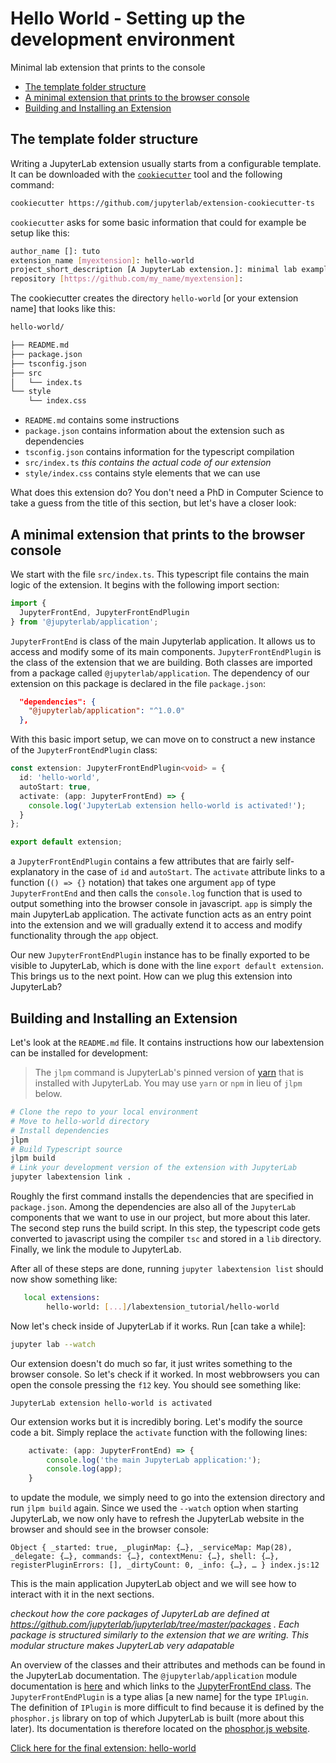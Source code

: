 # Hello World - Setting up the development environment

Minimal lab extension that prints to the console

* [The template folder structure](#the-template-folder-structure)
* [A minimal extension that prints to the browser console](#a-minimal-extension-that-prints-to-the-browser-console)
* [Building and Installing an Extension](#building-and-installing-an-extension)

## The template folder structure ####

Writing a JupyterLab extension usually starts from a configurable template. It
can be downloaded with the [`cookiecutter`](https://cookiecutter.readthedocs.io/en/latest/) tool and the following command:

```bash
cookiecutter https://github.com/jupyterlab/extension-cookiecutter-ts
```

`cookiecutter` asks for some basic information that could for example be setup
like this:

```bash
author_name []: tuto
extension_name [myextension]: hello-world
project_short_description [A JupyterLab extension.]: minimal lab example
repository [https://github.com/my_name/myextension]: 
```

The cookiecutter creates the directory `hello-world` [or your extension name]
that looks like this:

```bash
hello-world/

├── README.md
├── package.json
├── tsconfig.json
├── src
│   └── index.ts
└── style
    └── index.css
```

* `README.md` contains some instructions
* `package.json` contains information about the extension such as dependencies
* `tsconfig.json` contains information for the typescript compilation
* `src/index.ts` _this contains the actual code of our extension_
* `style/index.css` contains style elements that we can use

What does this extension do? You don't need a PhD in Computer Science to take a
guess from the title of this section, but let's have a closer look:

## A minimal extension that prints to the browser console

We start with the file `src/index.ts`. This typescript file contains the main
logic of the extension. It begins with the following import section:

```typescript
import {
  JupyterFrontEnd, JupyterFrontEndPlugin
} from '@jupyterlab/application';
```

`JupyterFrontEnd` is class of the main Jupyterlab application. It allows us to
access and modify some of its main components. `JupyterFrontEndPlugin` is the class
of the extension that we are building. Both classes are imported from a package
called `@jupyterlab/application`. The dependency of our extension on this
package is declared in the file `package.json`:

```json
  "dependencies": {
    "@jupyterlab/application": "^1.0.0"
  },
```

With this basic import setup, we can move on to construct a new instance
of the `JupyterFrontEndPlugin` class:

```typescript
const extension: JupyterFrontEndPlugin<void> = {
  id: 'hello-world',
  autoStart: true,
  activate: (app: JupyterFrontEnd) => {
    console.log('JupyterLab extension hello-world is activated!');
  }
};

export default extension;
```

a `JupyterFrontEndPlugin` contains a few attributes that are fairly self-explanatory
in the case of `id` and `autoStart`. The `activate` attribute links to a
function (`() => {}` notation) that takes one argument `app` of type
`JupyterFrontEnd` and then calls the `console.log` function that is used to output
something into the browser console in javascript. `app` is simply the main
JupyterLab application. The activate function acts as an entry point into the
extension and we will gradually extend it to access and modify functionality
through the `app` object.

Our new `JupyterFrontEndPlugin` instance has to be finally exported to be visible to
JupyterLab, which is done with the line `export default extension`. This brings
us to the next point. How can we plug this extension into JupyterLab?

## Building and Installing an Extension

Let's look at the `README.md` file. It contains instructions how our
labextension can be installed for development:

> The `jlpm` command is JupyterLab's pinned version of
> [yarn](https://yarnpkg.com/) that is installed with JupyterLab. You may use
> `yarn` or `npm` in lieu of `jlpm` below.

```bash
# Clone the repo to your local environment
# Move to hello-world directory
# Install dependencies
jlpm
# Build Typescript source
jlpm build
# Link your development version of the extension with JupyterLab
jupyter labextension link .
```

Roughly the first command installs the dependencies that are specified in
`package.json`. Among the dependencies are also all of the `JupyterLab`
components that we want to use in our project, but more about this later. The
second step runs the build script. In this step, the typescript code gets
converted to javascript using the compiler `tsc` and stored in a `lib`
directory. Finally, we link the module to JupyterLab.

After all of these steps are done, running `jupyter labextension list` should
now show something like:
```bash
   local extensions:
        hello-world: [...]/labextension_tutorial/hello-world
```

Now let's check inside of JupyterLab if it works. Run [can take a while]:

```bash
jupyter lab --watch
```

Our extension doesn't do much so far, it just writes something to the browser
console. So let's check if it worked. In most webbrowsers you can open the console
pressing the `f12` key. You should see something like:

```
JupyterLab extension hello-world is activated
```

Our extension works but it is incredibly boring. Let's  modify the source code
a bit. Simply replace the `activate` function with the following lines:

```typescript
    activate: (app: JupyterFrontEnd) => {
        console.log('the main JupyterLab application:');
        console.log(app);
    }
```

to update the module, we simply need to go into the extension directory and run
`jlpm build` again. Since we used the `--watch` option when starting
JupyterLab, we now only have to refresh the JupyterLab website in the browser
and should see in the browser console:

```
Object { _started: true, _pluginMap: {…}, _serviceMap: Map(28), _delegate: {…}, commands: {…}, contextMenu: {…}, shell: {…}, registerPluginErrors: [], _dirtyCount: 0, _info: {…}, … } index.js:12
```

This is the main application JupyterLab object and we will see how to interact
with it in the next sections.


_checkout how the core packages of JupyterLab are defined at
https://github.com/jupyterlab/jupyterlab/tree/master/packages . Each package is
structured similarly to the extension that we are writing. This modular
structure makes JupyterLab very adapatable_

An overview of the classes and their attributes and methods can be found in the
JupyterLab documentation. The `@jupyterlab/application` module documentation is
[here](https://jupyterlab.github.io/jupyterlab/application/index.html)
and which links to the [JupyterFrontEnd class](https://jupyterlab.github.io/jupyterlab/application/classes/jupyterfrontend.html).
The `JupyterFrontEndPlugin` is a type alias [a new name] for the type `IPlugin`.
The definition of `IPlugin` is more difficult to find because it is defined by
the `phosphor.js` library on top of which JupyterLab is built (more about this
later). Its documentation is therefore located on the [phosphor.js
website](http://phosphorjs.github.io/phosphor/api/application/interfaces/iplugin.html).

[Click here for the final extension: hello-world](hello-world)
